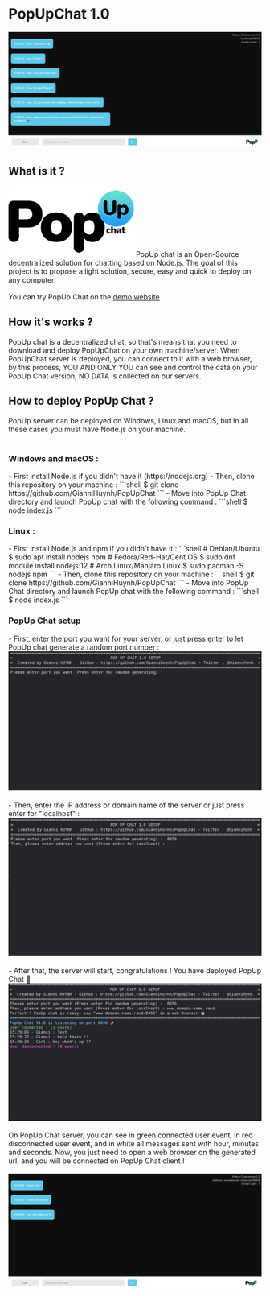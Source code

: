 # PopUpChat 1.0

<img src="public/assets/example_screen.png" alt ="example_screen"/>
<h2>What is it ?</h2>
<img src="public/assets/logo_mini.png" alt = "logo pop up chat"/>
PopUp chat is an Open-Source decentralized solution for chatting based on Node.js.
The goal of this project is to propose a light solution, secure, easy and quick to deploy on any computer.
<br/>
<br/>
You can try PopUp Chat on the <a href = "http://129.151.244.35:9500">demo website</a>


<h2>How it's works ?</h2>
PopUp chat is a decentralized chat, so that's means that you need to download and deploy PopUpChat on your own machine/server.
When PopUpChat server is deployed, you can connect to it with a web browser, by this process, YOU AND ONLY YOU can see and control the data on your PopUp Chat version, NO DATA is collected on our servers.
<h2>How to deploy PopUp Chat ?</h2>
PopUp server can be deployed on Windows, Linux and macOS, but in all these cases you must have Node.js on your machine.
<br/>
<br/>
<h3>Windows and macOS :</h3>
- First install Node.js if you didn't have it (https://nodejs.org)
- Then, clone this repository on your machine :
```shell
$ git clone https://github.com/GianniHuynh/PopUpChat
```
- Move into PopUp Chat directory and launch PopUp chat with the following command :
```shell
$ node index.js
```
<br/>

<h3>Linux :</h3>
- First install Node.js and npm if you didn't have it :
```shell
# Debian/Ubuntu
$ sudo apt install nodejs npm
# Fedora/Red-Hat/Cent OS
$ sudo dnf module install nodejs:12
# Arch Linux/Manjaro Linux
$ sudo pacman -S nodejs npm
```
- Then, clone this repository on your machine :
```shell
$ git clone https://github.com/GianniHuynh/PopUpChat
```
- Move into PopUp Chat directory and launch PopUp chat with the following command :
```shell
$ node index.js
```

<h3>PopUp Chat setup</h3>
- First, enter the port you want for your server, or just press enter to let PopUp chat generate a random port number :
<img src="public/assets/setup_1.png" alt = "step 1 setup"/>
<br/>
<br/>
- Then, enter the IP address or domain name of the server or just press enter for "localhost" :
<img src="public/assets/setup_2.png" alt = "step 2 setup"/>
<br/>
<br/>
- After that, the server will start, congratulations ! You have deployed PopUp Chat 🎉
<img src="public/assets/setup_4.png" alt = "step 3 setup"/>
<br/>
<br/>
On PopUp Chat server, you can see in green connected user event, in red disconnected user event, and in white all messages sent with hour, minutes and seconds.
Now, you just need to open a web browser on the generated url, and you will be connected on PopUp Chat client !
<br/>
<br/>
<img src="public/assets/setup_5.png" alt = "step 4 setup"/>

